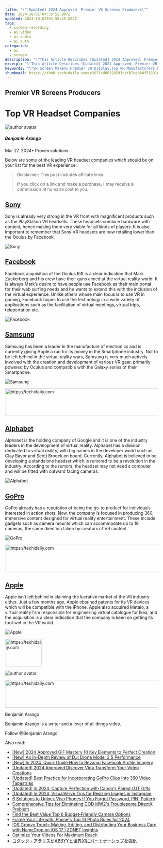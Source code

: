 ```yaml
---
title: "\"[Updated] 2024 Approved  Premier VR Screens Producers\""
date: 2024-10-01T04:58:52.807Z
updated: 2024-10-04T03:56:25.824Z
tags: 
  - screen-recording
  - ai video
  - ai audio
  - ai auto
categories: 
  - ai
  - screen
description: "\"This Article Describes [Updated] 2024 Approved: Premier VR Screens Producers\""
excerpt: "\"This Article Describes [Updated] 2024 Approved: Premier VR Screens Producers\""
keywords: "\"VR Screen Makers,Premier VR Display,Top VR Manufacturers,Leading VR Screens,Exclusive VR Producers,High-Quality VR Screens,Premium VR Screening\""
thumbnail: https://thmb.techidaily.com/c26754d00328593cefb7ceb60f51391dcd2a8dd934a3e89af40244a078e590d9.jpg
---
```


## Premier VR Screens Producers

# Top VR Headset Companies

![author avatar](https://images.wondershare.com/filmora/article-images/benjamin-arango-author.jpg)

##### Benjamin Arango

 Mar 27, 2024• Proven solutions

 Below are some of the leading VR headset companies which should be on your list for the best VR experience:

>  Disclaimer: This post includes affiliate links
>
>  If you click on a link and make a purchase, I may receive a commission at no extra cost to you.
>

## [Sony](https://www.sony.com/electronics/audio)

 Sony is already very strong in the VR front with magnificent products such as the PlayStation VR headsets. These headsets combine hardware with content, hence making them very viable for all kinds of players. It is also important to remember that Sony VR headsets are now retailing lower than the Oculus by Facebook.

![Sony ](https://images.wondershare.com/filmora/article-images/sony.jpg)

## [Facebook](https://www.facebook.com )

 Facebook acquisition of the Oculus Rift is a clear indication that Mark Zuckerberg and his crew have their guns aimed at the virtual reality world. It is always Mark’s desire to have people use Facebook as their main portal for their web surfing needs and he wants to extend this with the inclusion of the virtual experience. Unlike others whose main focus is to use VR in gaming, Facebook hopes to use the technology in a wide variety of applications such as the facilitation of virtual meetings, virtual trips, teleportation etc.

![Facebook ](https://images.wondershare.com/filmora/article-images/facebook-group.jpg)

## [Samsung](http://www.samsung.com )

 Samsung has been a leader in the manufacture of electronics and is currently giving Apple a run for its money in the Smartphone industry. Not to be left behind in the virtual reality wars, Samsung is very much actively involved with the creation and development of various VR gear, primarily powered by Oculus and compatible with the Galaxy series of their Smartphone.

![Samsung ](https://images.wondershare.com/filmora/article-images/samsung.jpg)

<!-- affiliate ads begin -->
<a href="https://laganoo.pxf.io/c/5597632/1484909/16446" target="_top" id="1484909">
  <img src="//a.impactradius-go.com/display-ad/16446-1484909" border="0" alt="https://techidaily.com" width="728" height="90"/>
</a>
<img height="0" width="0" src="https://laganoo.pxf.io/i/5597632/1484909/16446" style="position:absolute;visibility:hidden;" border="0" />
<!-- affiliate ads end -->

## [Alphabet](https://abc.xyz/ )

 Alphabet is the holding company of Google and it is one of the industry leaders in the development of virtual reality. Alphabet has a division dedicated to virtual reality, with big names in the developer world such as Clay Bavor and Scott Broock on board. Currently, Alphabet is believed to be developing a standalone headset which is rumored to be a revolution in the industry. According to the rumors, the headset may not need a computer and will be fitted with outward facing cameras.

![Alphabet ](https://images.wondershare.com/filmora/article-images/abc-xyz.jpg)

## [GoPro](https://gopro.com/ )

 GoPro already has a reputation of being the go-to product for individuals interested in action shots. Now, the company is focused in producing 360, immersive content designed for virtual reality entertainment. These include gadgets such as camera mounts which can accommodate up to 16 cameras, the same direction taken by creators of VR content.

![GoPro ](https://images.wondershare.com/filmora/article-images/gopro-group.jpg)

<!-- affiliate ads begin -->
<a href="https://aligracehair.sjv.io/c/5597632/2135375/19272" target="_top" id="2135375">
  <img src="//a.impactradius-go.com/display-ad/19272-2135375" border="0" alt="https://techidaily.com" width="728" height="90"/>
</a>
<img height="0" width="0" src="https://aligracehair.sjv.io/i/5597632/2135375/19272" style="position:absolute;visibility:hidden;" border="0" />
<!-- affiliate ads end -->

## [Apple](https://www.apple.com )

 Apple isn’t left behind in claiming the lucrative market of the VR industry either. Just a few months ago, Apple obtained patents for its VR devices which will be compatible with the iPhone. Apple also acquired Metaio, a virtual reality firm responsible for engineering virtual catalogue for Ikea, and the acquisition is a clear indication that the company is keen on getting its foot wet in the VR world.

![Apple ](https://images.wondershare.com/filmora/article-images/apple.jpg)

<!-- affiliate ads begin -->
<a href="https://review-au.sjv.io/c/5597632/2098701/14409" target="_top" id="2098701">
  <img src="//a.impactradius-go.com/display-ad/14409-2098701" border="0" alt="https://techidaily.com" width="120" height="90"/>
</a>
<img height="0" width="0" src="https://review-au.sjv.io/i/5597632/2098701/14409" style="position:absolute;visibility:hidden;" border="0" />
<!-- affiliate ads end -->

![author avatar](https://images.wondershare.com/filmora/article-images/benjamin-arango-author.jpg)

<!-- affiliate ads begin -->
<a href="https://aligracehair.sjv.io/c/5597632/1915830/19272" target="_top" id="1915830">
  <img src="//a.impactradius-go.com/display-ad/19272-1915830" border="0" alt="https://techidaily.com" width="728" height="90"/>
</a>
<img height="0" width="0" src="https://aligracehair.sjv.io/i/5597632/1915830/19272" style="position:absolute;visibility:hidden;" border="0" />
<!-- affiliate ads end -->

Benjamin Arango

Benjamin Arango is a writer and a lover of all things video.

Follow @Benjamin Arango


<ins class="adsbygoogle"
     style="display:block"
     data-ad-format="autorelaxed"
     data-ad-client="ca-pub-7571918770474297"
     data-ad-slot="1223367746"></ins>



<ins class="adsbygoogle"
     style="display:block"
     data-ad-client="ca-pub-7571918770474297"
     data-ad-slot="8358498916"
     data-ad-format="auto"
     data-full-width-responsive="true"></ins>


<span class="atpl-alsoreadstyle">Also read:</span>
<div><ul>
<li><a href="https://fox-friendly.techidaily.com/new-2024-approved-gif-mastery-10-key-elements-to-perfect-creation/"><u>[New] 2024 Approved GIF Mastery 10 Key Elements to Perfect Creation</u></a></li>
<li><a href="https://fox-links.techidaily.com/new-an-in-depth-review-of-dji-drone-model-3s-performance/"><u>[New] An In-Depth Review of DJI Drone Model 3'S Performance</u></a></li>
<li><a href="https://facebook-videos.techidaily.com/new-in-2024-quick-guide-how-to-revamp-facebook-profile-imagery/"><u>[New] In 2024, Quick Guide How to Revamp Facebook Profile Imagery</u></a></li>
<li><a href="https://fox-access.techidaily.com/updated-2024-approved-discover-vida-transform-your-video-creations/"><u>[Updated] 2024 Approved Discover Vida Transform Your Video Creations</u></a></li>
<li><a href="https://fox-links.techidaily.com/updated-best-practice-for-incorporating-gopro-clips-into-360-video-tapestries/"><u>[Updated] Best Practice for Incorporating GoPro Clips Into 360 Video Tapestries</u></a></li>
<li><a href="https://fox-links.techidaily.com/updated-in-2024-capture-perfection-with-canons-paired-lut-gifts/"><u>[Updated] In 2024, Capture Perfection with Canon's Paired LUT Gifts</u></a></li>
<li><a href="https://instagram-video-recordings.techidaily.com/updated-in-2024-visualverve-tips-for-resizing-images-in-instagram/"><u>[Updated] In 2024, VisualVerve Tips for Resizing Images in Instagram</u></a></li>
<li><a href="https://android-unlock.techidaily.com/6-solutions-to-unlock-vivo-phones-if-you-forgot-password-pin-pattern-by-drfone-android/"><u>6 Solutions to Unlock Vivo Phones If You Forgot Password, PIN, Pattern</u></a></li>
<li><a href="https://win-able.techidaily.com/comprehensive-tips-for-eliminating-cod-mw2s-troublesome-directx-problem/"><u>Comprehensive Tips for Eliminating COD MW2's Troublesome DirectX Problem</u></a></li>
<li><a href="https://fox-links.techidaily.com/find-the-best-value-top-6-budget-friendly-camera-options/"><u>Find the Best Value Top 6 Budget-Friendly Camera Options</u></a></li>
<li><a href="https://fox-links.techidaily.com/frame-your-life-with-iphones-top-10-photo-rules-for-2024/"><u>Frame Your Life with iPhone's Top 10 Photo Rules for 2024</u></a></li>
<li><a href="https://tech-renaissance.techidaily.com/ios-groovy-touch-making-editing-and-distributing-your-business-card-with-namedrop-on-ios-17-zdnet-insights/"><u>IOS Groovy Touch: Making, Editing, and Distributing Your Business Card with NameDrop on iOS 17 | ZDNET Insights</u></a></li>
<li><a href="https://fox-that.techidaily.com/optimize-your-videos-for-maximum-reach/"><u>Optimize Your Videos For Maximum Reach</u></a></li>
<li><a href="https://some-approaches.techidaily.com/1724313632985-abbyy/"><u>コダック・アラリスがABBYYと世界的にパートナーシップを強化</u></a></li>
</ul></div>

